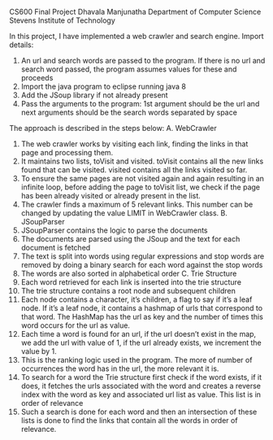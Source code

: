 CS600 Final Project
Dhavala Manjunatha
Department of Computer Science
Stevens Institute of Technology

In this project, I have implemented a web crawler and search engine.
Import details:
1. An url and search words are passed to the program. If there is no url and search word passed, the program assumes values for these and proceeds
2. Import the java program to eclipse running java 8
3. Add the JSoup library if not already present
4. Pass the arguments to the program: 1st argument should be the url and next arguments should be the search words separated by space

The approach is described in the steps below:
A. WebCrawler
1. The web crawler works by visiting each link, finding the links in that page and processing them.
2. It maintains two lists, toVisit and visited. toVisit contains all the new links found that can be visited. visited contains all the links visited so far.
3. To ensure the same pages are not visited again and again resulting in an infinite loop, before adding the page to toVisit list, we check if the page has been already visited or already present in the list.
4. The crawler finds a maximum of 5 relevant links. This number can be changed by updating the value LIMIT in WebCrawler class.
B. JSoupParser
1. JSoupParser contains the logic to parse the documents
2. The documents are parsed using the JSoup and the text for each document is fetched
3. The text is split into words using regular expressions and stop words are removed by doing a binary search for each word against the stop words
4. The words are also sorted in alphabetical order
C. Trie Structure
1. Each word retrieved for each link is inserted into the trie structure
2. The trie structure contains a root node and subsequent children
3. Each node contains a character, it’s children, a flag to say if it’s a leaf node. If it’s a leaf node, it contains a hashmap of urls that correspond to that word. The HashMap has the url as key and the number of times this word occurs for the url as value.
4. Each time a word is found for an url, if the url doesn’t exist in the map, we add the url with value of 1, if the url already exists, we increment the value by 1.
5. This is the ranking logic used in the program. The more of number of occurrences the word has in the url, the more relevant it is.
6. To search for a word the Trie structure first check if the word exists, if it does, it fetches the urls associated with the word and creates a reverse index with the word as key and associated url list as value. This list is in order of relevance
7. Such a search is done for each word and then an intersection of these lists is done to find the links that contain all the words in order of relevance.
